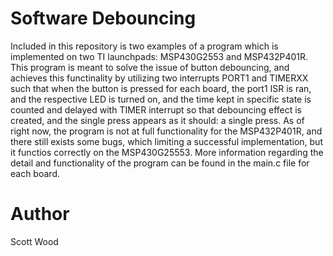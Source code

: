 # Software Debouncing
Included in this repository is two examples of a program which is implemented on two TI launchpads: MSP430G2553 and MSP432P401R. This program is meant to solve the issue of button debouncing, and achieves this functinality by utilizing two interrupts PORT1 and TIMERXX such that when the button is pressed for each board, the port1 ISR is ran, and the respective LED is turned on, and the time kept in specific state is counted and delayed with TIMER interrupt so that debouncing effect is created, and the single press appears as it should: a single press. As of right now, the program is not at full functionality for the MSP432P401R, and there still exists some bugs, which limiting a successful implementation, but it functios correctly on the MSP430G25553. More information regarding the detail and  functionality of the program can be found in the main.c file for each board.

# Author
Scott Wood
